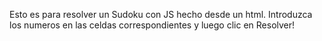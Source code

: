 Esto es para resolver un Sudoku con JS hecho desde un html.
Introduzca los numeros en las celdas correspondientes y luego clic en Resolver!
